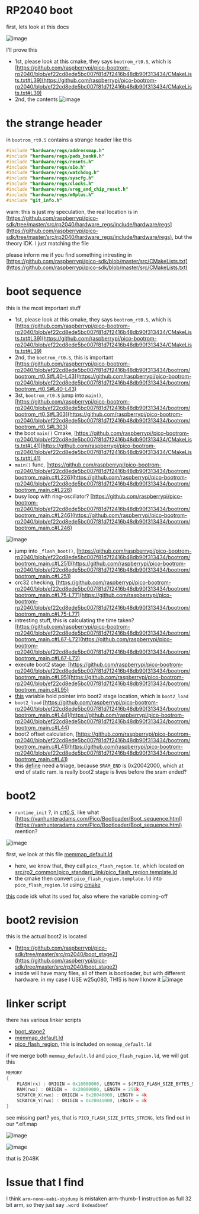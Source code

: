 # RP2040 boot

first, lets look at this docs

![image](/assets/998ec4b763d9f5425da4db21da99228af9adbd259ec40252256c75100747460e8fb538967e28a5a64fdf51c8e0a606de7f6e4bcdcaabc362584b8d02.png)

I'll prove this

- 1st, please look at this cmake, they says `bootrom_rt0.S`, which is [https://github.com/raspberrypi/pico-bootrom-rp2040/blob/ef22cd8ede5bc007f81d7f2416b48db90f313434/CMakeLists.txt#L39](https://github.com/raspberrypi/pico-bootrom-rp2040/blob/ef22cd8ede5bc007f81d7f2416b48db90f313434/CMakeLists.txt#L39)
- 2nd, the contents
![image](/assets/805816ee1020531480c86e19163bbbc0425bbf9a0d26b0e181a6366be635690b2892c35657469fb8336baae679588ed7029b55155fa9a9d40fb92ba2.png)

# the strange header

in `bootrom_rt0.S` contains a strange header like this


```c
#include "hardware/regs/addressmap.h"
#include "hardware/regs/pads_bank0.h"
#include "hardware/regs/resets.h"
#include "hardware/regs/sio.h"
#include "hardware/regs/watchdog.h"
#include "hardware/regs/syscfg.h"
#include "hardware/regs/clocks.h"
#include "hardware/regs/vreg_and_chip_reset.h"
#include "hardware/regs/m0plus.h"
#include "git_info.h"
```

warn:
this is just my speculation, the real location is in [https://github.com/raspberrypi/pico-sdk/tree/master/src/rp2040/hardware_regs/include/hardware/regs](https://github.com/raspberrypi/pico-sdk/tree/master/src/rp2040/hardware_regs/include/hardware/regs), but the theory IDK. i just matching the file

please inform me if you find something intresting in [https://github.com/raspberrypi/pico-sdk/blob/master/src/CMakeLists.txt](https://github.com/raspberrypi/pico-sdk/blob/master/src/CMakeLists.txt)

# boot sequence 
this is the most important stuff

- 1st, please look at this cmake, they says `bootrom_rt0.S`, which is [https://github.com/raspberrypi/pico-bootrom-rp2040/blob/ef22cd8ede5bc007f81d7f2416b48db90f313434/CMakeLists.txt#L39](https://github.com/raspberrypi/pico-bootrom-rp2040/blob/ef22cd8ede5bc007f81d7f2416b48db90f313434/CMakeLists.txt#L39)
- 2nd, the `bootrom_rt0.S`, this is important [https://github.com/raspberrypi/pico-bootrom-rp2040/blob/ef22cd8ede5bc007f81d7f2416b48db90f313434/bootrom/bootrom_rt0.S#L40-L43](https://github.com/raspberrypi/pico-bootrom-rp2040/blob/ef22cd8ede5bc007f81d7f2416b48db90f313434/bootrom/bootrom_rt0.S#L40-L43)
- 3st, `bootrom_rt0.S` jump into `main()`, [https://github.com/raspberrypi/pico-bootrom-rp2040/blob/ef22cd8ede5bc007f81d7f2416b48db90f313434/bootrom/bootrom_rt0.S#L303](https://github.com/raspberrypi/pico-bootrom-rp2040/blob/ef22cd8ede5bc007f81d7f2416b48db90f313434/bootrom/bootrom_rt0.S#L303)
- the boot `main()` Cmake, [https://github.com/raspberrypi/pico-bootrom-rp2040/blob/ef22cd8ede5bc007f81d7f2416b48db90f313434/CMakeLists.txt#L41](https://github.com/raspberrypi/pico-bootrom-rp2040/blob/ef22cd8ede5bc007f81d7f2416b48db90f313434/CMakeLists.txt#L41)
- `main()` func, [https://github.com/raspberrypi/pico-bootrom-rp2040/blob/ef22cd8ede5bc007f81d7f2416b48db90f313434/bootrom/bootrom_main.c#L226](https://github.com/raspberrypi/pico-bootrom-rp2040/blob/ef22cd8ede5bc007f81d7f2416b48db90f313434/bootrom/bootrom_main.c#L226)
- busy loop with ring-oscillator? [https://github.com/raspberrypi/pico-bootrom-rp2040/blob/ef22cd8ede5bc007f81d7f2416b48db90f313434/bootrom/bootrom_main.c#L246](https://github.com/raspberrypi/pico-bootrom-rp2040/blob/ef22cd8ede5bc007f81d7f2416b48db90f313434/bootrom/bootrom_main.c#L246)

![image](/assets/4f86ceb28ebef18c2f5b021c5bae32803869435991eaf6b2da4ecd70a73c0ff96fd7781040dce01ced5a086a4ab298bcdc0a255d52287b01f648e41a.png)
- jump into `_flash_boot()`, [https://github.com/raspberrypi/pico-bootrom-rp2040/blob/ef22cd8ede5bc007f81d7f2416b48db90f313434/bootrom/bootrom_main.c#L251](https://github.com/raspberrypi/pico-bootrom-rp2040/blob/ef22cd8ede5bc007f81d7f2416b48db90f313434/bootrom/bootrom_main.c#L251)
- crc32 checking, [https://github.com/raspberrypi/pico-bootrom-rp2040/blob/ef22cd8ede5bc007f81d7f2416b48db90f313434/bootrom/bootrom_main.c#L75-L77](https://github.com/raspberrypi/pico-bootrom-rp2040/blob/ef22cd8ede5bc007f81d7f2416b48db90f313434/bootrom/bootrom_main.c#L75-L77)
- intresting stuff, this is calculating the time taken? [https://github.com/raspberrypi/pico-bootrom-rp2040/blob/ef22cd8ede5bc007f81d7f2416b48db90f313434/bootrom/bootrom_main.c#L67-L72](https://github.com/raspberrypi/pico-bootrom-rp2040/blob/ef22cd8ede5bc007f81d7f2416b48db90f313434/bootrom/bootrom_main.c#L67-L72)
- execute boot2 stage: [https://github.com/raspberrypi/pico-bootrom-rp2040/blob/ef22cd8ede5bc007f81d7f2416b48db90f313434/bootrom/bootrom_main.c#L95](https://github.com/raspberrypi/pico-bootrom-rp2040/blob/ef22cd8ede5bc007f81d7f2416b48db90f313434/bootrom/bootrom_main.c#L95)
- [this](https://github.com/raspberrypi/pico-bootrom-rp2040/blob/ef22cd8ede5bc007f81d7f2416b48db90f313434/bootrom/bootrom_main.c#L90) variable hold pointer into boot2 stage location, which is `boot2_load`
- `boot2_load` [https://github.com/raspberrypi/pico-bootrom-rp2040/blob/ef22cd8ede5bc007f81d7f2416b48db90f313434/bootrom/bootrom_main.c#L44](https://github.com/raspberrypi/pico-bootrom-rp2040/blob/ef22cd8ede5bc007f81d7f2416b48db90f313434/bootrom/bootrom_main.c#L44)
- boot2 offset calculation, [https://github.com/raspberrypi/pico-bootrom-rp2040/blob/ef22cd8ede5bc007f81d7f2416b48db90f313434/bootrom/bootrom_main.c#L41](https://github.com/raspberrypi/pico-bootrom-rp2040/blob/ef22cd8ede5bc007f81d7f2416b48db90f313434/bootrom/bootrom_main.c#L41)
- this [define](https://github.com/raspberrypi/pico-bootrom-rp2040/blob/ef22cd8ede5bc007f81d7f2416b48db90f313434/bootrom/bootrom_main.c#L41) need a triage, because `SRAM_END` is 0x20042000, which at end of static ram. is really boot2 stage is lives before the sram ended?

# boot2 

- `runtime_init` ?, in [crt0.S](https://github.com/raspberrypi/pico-sdk/blob/a1438dff1d38bd9c65dbd693f0e5db4b9ae91779/src/rp2_common/pico_crt0/crt0.S#L572C1-L572C13), like what [https://vanhunteradams.com/Pico/Bootloader/Boot_sequence.html](https://vanhunteradams.com/Pico/Bootloader/Boot_sequence.html) mention?

![image](/assets/9b97cd61d49ec79790a82a11ded40e61c8cf8563ccbf0d274bb2176aaac35c85d38ac9dbd1647a35f8f093a6a6ab81cb52d1b2182fea40662cdf7d5e.png)

first, we look at this file [memmap_default.ld](https://github.com/raspberrypi/pico-sdk/blob/master/src/rp2_common/pico_crt0/rp2040/memmap_default.ld)
- here, we know that, they call `pico_flash_region.ld`, which located on [src/rp2_common/pico_standard_link/pico_flash_region.template.ld](https://github.com/raspberrypi/pico-sdk/blob/master/src/rp2_common/pico_standard_link/pico_flash_region.template.ld)
- the cmake then convert `pico_flash_region.template.ld` into `pico_flash_region.ld` using [cmake](https://github.com/raspberrypi/pico-sdk/blob/a1438dff1d38bd9c65dbd693f0e5db4b9ae91779/src/rp2_common/pico_standard_link/CMakeLists.txt#L126)

[this](https://github.com/raspberrypi/pico-sdk/blob/a1438dff1d38bd9c65dbd693f0e5db4b9ae91779/src/rp2_common/pico_standard_link/CMakeLists.txt#L118-L120) code idk what its used for, also where the variable coming-off

# boot2 revision

this is the actual boot2 is located

- [https://github.com/raspberrypi/pico-sdk/tree/master/src/rp2040/boot_stage2](https://github.com/raspberrypi/pico-sdk/tree/master/src/rp2040/boot_stage2)
- inside will have many files, all of them is bootloader, but with different hardware. in my case I USE w25q080, THIS is how I know it
![image](/assets/5eedcea5cb67eae04f32366d829efa9fbad1cb8b6fe52e7eec210003cbb998fc084083b06469d2b1fc6229f9d77afabb866f9500e1b13656b5c4569a.png)

# linker script
there has various linker scripts

- [boot_stage2](https://github.com/raspberrypi/pico-sdk/blob/master/src/rp2040/boot_stage2/boot_stage2.ld)
- [memmap_default.ld](https://github.com/raspberrypi/pico-sdk/blob/master/src/rp2_common/pico_crt0/rp2040/memmap_default.ld)
- [pico_flash_region](https://github.com/raspberrypi/pico-sdk/blob/master/src/rp2_common/pico_standard_link/pico_flash_region.template.ld), this is included on `memmap_default.ld`


if we merge both `memmap_default.ld` and `pico_flash_region.ld`, we will got this

```c
MEMORY
{
    FLASH(rx) : ORIGIN = 0x10000000, LENGTH = ${PICO_FLASH_SIZE_BYTES_STRING}
    RAM(rwx) : ORIGIN =  0x20000000, LENGTH = 256k
    SCRATCH_X(rwx) : ORIGIN = 0x20040000, LENGTH = 4k
    SCRATCH_Y(rwx) : ORIGIN = 0x20041000, LENGTH = 4k
}
```

see missing part? yes, that is `PICO_FLASH_SIZE_BYTES_STRING`, lets find out in our *.elf.map 


![image](/assets/1cd8416a8065c0f0be4d8ccb319c644d5d2ec1f2b6ecfec3ecfb3c24c921238a1da5662379c6fd9eaa0c10d8f39166634c646b5b1caf491465ccc922.png)

![image](/assets/823238e7e864c31772fe710047ad3355085924b1d49f46723a18fd60a5494a90466d8991ecd3cfcc9a990d7bf44a8979e37f409a0408498ef71c54ad.png)

that is 2048K

# Issue that I find
I think `arm-none-eabi-objdump` is mistaken arm-thumb-1 instruction as full 32 bit arm, so they just say `.word 0xdeadbeef`